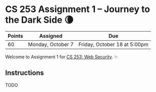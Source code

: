 # CS 253 Assignment 1 – Journey to the Dark Side 🌘

| Points | Assigned | Due |
|--------|----------|-----|
| 60 | Monday, October 7 | Friday, October 18 at 5:00pm |

Welcome to Assignment 1 for [CS 253: Web Security](https://cs253.stanford.edu). ✨

## Instructions

TODO
